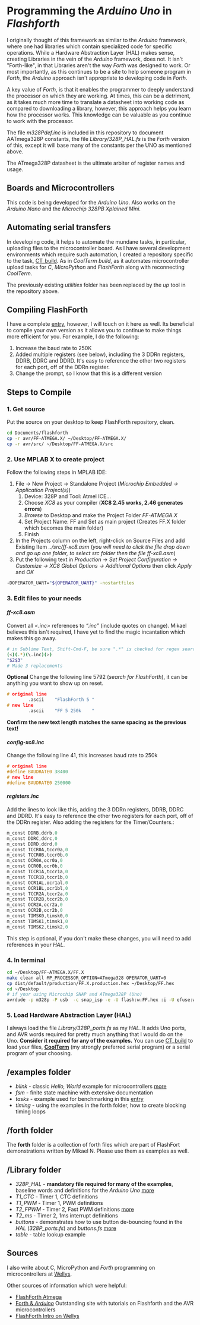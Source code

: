 # Programming the *Arduino* *Uno* in *Flashforth*

I originally thought of this framework as similar to the *Arduino* framework, where one had libraries which contain specialized code for specific operations. While a Hardware Abstraction Layer (HAL) makes sense, creating Libraries in the vein of the *Arduino* framework, does not. It isn't "Forth-like", in that Libraries aren't the way *Forth* was designed to work. Or most importantly, as this continues to be a site to help someone program in *Forth*, the *Arduino* approach isn't appropriate to developing code in *Forth*.

A key value of *Forth*, is that it enables the programmer to deeply understand the processor on which they are working. At times, this can be a detriment, as it takes much more time to translate a datasheet into working code as compared to downloading a library, however, this approach helps you learn how the processor works. This knowledge can be valuable as you continue to work with the processor.

The file *m328Pdef.inc* is included in this repository to document AATmega328P constants, the file *Library/328P_HAL.fs* is the *Forth* version of this, except it will base many of the constants per the UNO as mentioned above.

The ATmega328P datasheet is the ultimate arbiter of register names and usage.

## Boards and Microcontrollers
This code is being developed for the *Arduino* *Uno*. Also works on the *Arduino Nano* and the *Microchip 328PB Xplained Mini*.

## Automating serial transfers
In developing code, it helps to automate the mundane tasks, in particular, uploading files to the microcontroller board. As I have several development environments which require such automation, I created a repository specific to the task, [CT_build](https://github.com/lkoepsel/CT_build). As in *CoolTerm build*, as it automates microcontroller upload tasks for *C*, *MicroPython* and *FlashForth* along with reconnecting *CoolTerm*.

The previously existing *utilities* folder has been replaced by the *up* tool in the repository above.

## Compiling FlashForth
I have a complete [entry](https://wellys.com/posts/flashforth_compile/), however, I will touch on it here as well. Its beneficial to compile your own version as it allows you to continue to make things more efficient for you. For example, I do the following:
1. Increase the baud rate to 250K
2. Added multiple registers (see below), including the 3 DDRn registers, DDRB, DDRC and DDRD. It's easy to reference the other two registers for each port, off of the DDRn register.
3. Change the prompt, so I know that this is a different version
## Steps to Compile
### 1. Get source
Put the source on your desktop to keep FlashForth repository, clean.
```bash
cd Documents/flashforth
cp -r avr/FF-ATMEGA.X/ ~/Desktop/FF-ATMEGA.X/
cp -r avr/src/ ~/Desktop/FF-ATMEGA.X/src
```
### 2. Use MPLAB X to create project
Follow the following steps in MPLAB IDE:
1. File -> New Project -> Standalone Project (*Microchip Embedded -> Application Project(s)*)
    1. Device: 328P and Tool: Atmel ICE…
    2. Choose *XC8* as your compiler (**XC8 2.45 works, 2.46 generates errors**)
    3. *Browse* to Desktop and make the Project Folder *FF-ATMEGA.X*
    4. Set Project Name: FF and Set as main project  (Creates FF.X folder which becomes the main folder)
    5. Finish
2. In the Projects column on the left, right-click on Source Files and add Existing Item *../src/ff-xc8.asm* (*you will need to click the file drop down and go up one folder, to select src folder then the file ff-xc8.asm*)
3. Put the following text in *Production -> Set Project Configuration -> Customize -> XC8 Global Options -> Additional Options* then click *Apply* and *OK*
```bash
-DOPERATOR_UART="${OPERATOR_UART}" -nostartfiles
```
### 3. Edit files to your needs
#### *ff-xc8.asm*
Convert all *<.inc>* references to *“.inc”* (include quotes on change). Mikael believes this isn't required, I have yet to find the magic incantation which makes this go away.
```bash
# in Sublime Text, Shift-Cmd-F, be sure ".*" is checked for regex search
(<)(.*)(\.inc)(>)
"$2$3"
# Made 3 replacements
```
**Optional**
Change the following line 5792 (*search for FlashForth*), it can be anything you want to show up on reset.
```C
# original line
        .ascii    "FlashForth 5 "
# new line
        .ascii    "FF 5 250k    "
```
**Confirm the new text length matches the same spacing as the previous text!**

#### *config-xc8.inc*
Change the following line 41, this increases baud rate to 250k
```C
# original line
#define BAUDRATE0 38400
# new line
#define BAUDRATE0 250000
```

#### *registers.inc*
Add the lines to look like this, adding the 3 DDRn registers, DDRB, DDRC and DDRD. It's easy to reference the other two registers for each port, off of the DDRn register. Also adding the registers for the Timer/Counters.:
```C
m_const DDRB,ddrb,0
m_const DDRC,ddrc,0
m_const DDRD,ddrd,0
m_const TCCR0A,tccr0a,0
m_const TCCR0B,tccr0b,0
m_const OCR0A,ocr0a,0
m_const OCR0B,ocr0b,0
m_const TCCR1A,tccr1a,0
m_const TCCR1B,tccr1b,0
m_const OCR1AL,ocr1al,0
m_const OCR1BL,ocr1bl,0
m_const TCCR2A,tccr2a,0
m_const TCCR2B,tccr2b,0
m_const OCR2A,ocr2a,0
m_const OCR2B,ocr2b,0
m_const TIMSK0,timsk0,0
m_const TIMSK1,timsk1,0
m_const TIMSK2,timsk2,0
```
This step is optional, if you don't make these changes, you will need to add references in your *HAL*.
### 4. In terminal
```bash
cd ~/Desktop/FF-ATMEGA.X/FF.X
make clean all MP_PROCESSOR_OPTION=ATmega328 OPERATOR_UART=0
cp dist/default/production/FF.X.production.hex ~/Desktop/FF.hex
cd ~/Desktop
# if your using Microchip SNAP and ATmega328P (Uno)
avrdude -p m328p -P usb  -c snap_isp -e -U flash:w:FF.hex :i -U efuse:w:0xff:m -U hfuse:w:0xda:m -U lfuse:w:0xff:m
```

### 5. Load Hardware Abstraction Layer (HAL)
I always load the file *Library/328P_ports.fs* as my *HAL*. It adds Uno ports, and AVR words required for pretty much anything that I would do on the Uno. **Consider it required for any of the examples.** You can use [CT_build](https://github.com/lkoepsel/CT_build) to load your files, [**CoolTerm**](https://freeware.the-meiers.org/) (my strongly preferred serial program) or a serial program of your choosing.

## /examples folder
* *blink* - classic *Hello, World* example for microcontrollers [more](https://wellys.com/posts/flashforth_blink/)
* *fsm* - finite state machine with extensive documentation
* *tasks* - example used for benchmarking in this [entry](/posts/board-language_speed/)
* *timing* - using the examples in the forth folder, how to create blocking timing loops
## /forth folder
The **forth** folder is a collection of forth files which are part of FlashFort demonstrations written by Mikael N. Please use them as examples as well.
## /Library folder
* *328P_HAL* - **mandatory file required for many of the examples**, baseline words and definitions for the *Arduino* *Uno* [more](https://wellys.com/posts/flashforth_hal/)
* *T1_CTC* - Timer 1, CTC definitions
* *T1_PWM* - Timer 1, PWM definitions
* *T2_FPWM* - Timer 2, Fast PWM definitions [more](https://wellys.com/posts/flashforth_pwm/)
* *T2_ms* - Timer 2, 1ms interrupt definitions
* *buttons* - demonstrates how to use button de-bouncing found in the *HAL* (*328P_ports.fs*) and *buttons.fs* [more](https://wellys.com/posts/flashforth_debounce/)
* *table* - table lookup example

## Sources
I also write about C, MicroPython and *Forth* programming on microcontrollers at [Wellys](https://wellys.com).

Other sources of information which were helpful:
* [FlashForth Atmega](https://flashforth.com/atmega.html)
* [Forth & *Arduino*](https://arduino-forth.com) Outstanding site with tutorials on Flashforth and the AVR microcontrollers
* [FlashForth Intro on Wellys](https://wellys.com/posts/flashforth/)